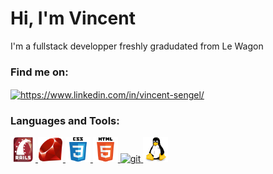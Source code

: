 # Hi, I'm Vincent
I'm a fullstack developper freshly gradudated from Le Wagon


### Find me on:
</h3>
	<p align="left">
	<a href="https://linkedin.com/in/https://www.linkedin.com/in/vincent-sengel/" target="blank">
		<img align="center"
		     src="https://raw.githubusercontent.com/rahuldkjain/github-profile-readme-generator/master/src/images/icons/Social/linked-in-alt.svg"
		     alt="https://www.linkedin.com/in/vincent-sengel/"
		     height="30"
		     width="40" />
	</a>
</p>
<h3 align="left">
	Languages and Tools:
</h3>
<p align="left">
	<a href="https://rubyonrails.org"
	   target="_blank"
	   rel="noreferrer">
		<img src="https://raw.githubusercontent.com/devicons/devicon/master/icons/rails/rails-original-wordmark.svg"
		     alt="rails"
		     width="40"
		     height="40"/>
	</a>
	<a href="https://www.ruby-lang.org/en/"
	   target="_blank"
	   rel="noreferrer">
		<img src="https://raw.githubusercontent.com/devicons/devicon/master/icons/ruby/ruby-original.svg"
		     alt="ruby"
		     width="40"
		     height="40"/>
	</a>
	<a href="https://www.w3schools.com/css/"
	   target="_blank"
	   rel="noreferrer">
	 	<img src="https://raw.githubusercontent.com/devicons/devicon/master/icons/css3/css3-original-wordmark.svg"
	 	     alt="css3" width="40" height="40"/>
  </a>
	<a href="https://www.w3.org/html/"
	   target="_blank"
	   rel="noreferrer">
		<img src="https://raw.githubusercontent.com/devicons/devicon/master/icons/html5/html5-original-wordmark.svg"
		     alt="html5"
		     width="40"
		     height="40"/>
	</a>
  <a href="https://git-scm.com/"
      target="_blank"
      rel="noreferrer">
    <img src="https://www.vectorlogo.zone/logos/git-scm/git-scm-icon.svg"
      alt="git"
      width="40"
      height="40"/>
	</a>
	<a href="https://www.linux.org/"
	   target="_blank"
	   rel="noreferrer">
		<img src="https://raw.githubusercontent.com/devicons/devicon/master/icons/linux/linux-original.svg"
		     alt="linux"
		     width="40"
		     height="40"/>
	</a>
</p>

